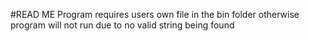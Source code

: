 #READ ME
Program requires users own file in the bin folder otherwise program will not run due to no valid string being found
